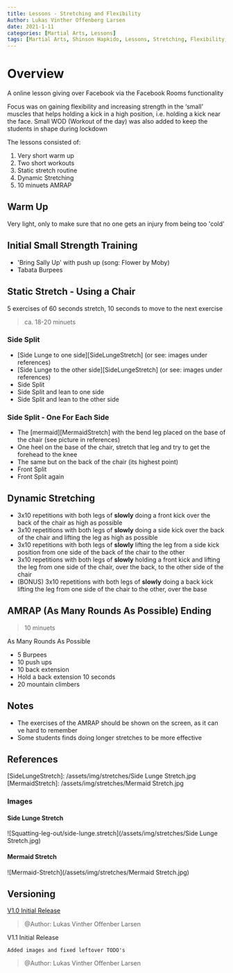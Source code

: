 ```yaml
---
title: Lessons - Stretching and Flexibility
Author: Lukas Vinther Offenberg Larsen
date: 2021-1-11
categories: [Martial Arts, Lessons]
tags: [Martial Arts, Shinson Hapkido, Lessons, Stretching, Flexibility, Strength, Kicks]
---
```


# Overview

A online lesson giving over Facebook via the Facebook Rooms functionality

Focus was on gaining flexibility and increasing strength in the ‘small’ muscles that helps holding a kick in a high position, i.e. holding a kick near the face. Small WOD (Workout of the day) was also added to keep the students in shape during lockdown

The lessons consisted of:

1. Very short warm up
2. Two short workouts
3. Static stretch routine
4. Dynamic Stretching
5. 10 minuets AMRAP

## Warm Up

Very light, only to make sure that no one gets an injury from being too 'cold'

## Initial Small Strength Training

- 'Bring Sally Up' with push up (song: Flower by Moby)
- Tabata Burpees

## Static Stretch - Using a Chair

5 exercises of 60 seconds stretch, 10 seconds to move to the next exercise

> ca. 18-20 minuets

### Side Split

- [Side Lunge to one side][SideLungeStretch] (or see: images under references)
- [Side Lunge to the other side][SideLungeStretch] (or see: images under references)
- Side Split
- Side Split and lean to one side
- Side Split and lean to the other side

### Side Split - One For Each Side

- The [mermaid][MermaidStretch] with the bend leg placed on the base of the chair (see picture in references)
- One heel on the base of the chair, stretch that leg and try to get the forehead to the knee
- The same but on the back of the chair (its highest point)
- Front Split
- Front Split again

## Dynamic Stretching

- 3x10 repetitions with both legs of **slowly** doing a front kick over the back of the chair as high as possible
- 3x10 repetitions with both legs of **slowly** doing a side kick over the back of the chair and lifting the leg as high as possible
- 3x10 repetitions with both legs of **slowly** lifting the leg from a side kick position from one side of the back of the chair to the other
- 3x10 repetitions with both legs of **slowly** holding a front kick and lifting the leg from one side of the chair, over the back, to the other side of the chair
- (BONUS) 3x10 repetitions with both legs of **slowly** doing a back kick lifting the leg from one side of the chair to the other, over the base

## AMRAP (As Many Rounds As Possible) Ending

> 10 minuets

As Many Rounds As Possible

- 5 Burpees
- 10 push ups
- 10 back extension
- Hold a back extension 10 seconds
- 20 mountain climbers

## Notes

- The exercises of the AMRAP should be shown on the screen, as it can ve hard to remember
- Some students finds doing longer stretches to be more effective

## References

[SideLungeStretch]: /assets/img/stretches/Side Lunge Stretch.jpg
[MermaidStretch]: /assets/img/stretches/Mermaid Stretch.jpg

### Images

#### Side Lunge Stretch

![Squatting-leg-out/side-lunge.stretch](/assets/img/stretches/Side Lunge Stretch.jpg)

#### Mermaid Stretch

![Mermaid-Stretch](/assets/img/stretches/Mermaid Stretch.jpg)

## Versioning

[V1.0 Initial Release](https://github.com/LVOL98/LVOL98.github.io/tree/96ed29564c2ab3e559cf5e7c2aa83320bf2d5fe2)

> @Author: Lukas Vinther Offenber Larsen

V1.1 Initial Release

    Added images and fixed leftover TODO's

> @Author: Lukas Vinther Offenber Larsen
